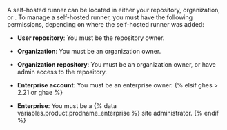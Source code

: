 A self-hosted runner can be located in either your repository, organization, or . To manage a self-hosted runner, you must have the following permissions, depending on where the self-hosted runner was added:
- **User repository**: You must be the repository owner.
- **Organization**: You must be an organization owner. 
- **Organization repository**: You must be an organization owner, or have admin access to the repository.

- **Enterprise account**: You must be an enterprise owner.
{% elsif ghes > 2.21 or ghae %}
- **Enterprise**: You must be a {% data variables.product.prodname_enterprise %} site administrator.
{% endif %}

